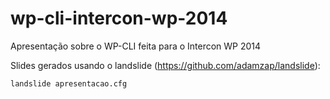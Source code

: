 wp-cli-intercon-wp-2014
=======================

Apresentação sobre o WP-CLI feita para o Intercon WP 2014

Slides gerados usando o landslide (https://github.com/adamzap/landslide):

`landslide apresentacao.cfg`

